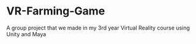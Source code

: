 # VR-Farming-Game
A group project that we made in my 3rd year Virtual Reality course using Unity and Maya
